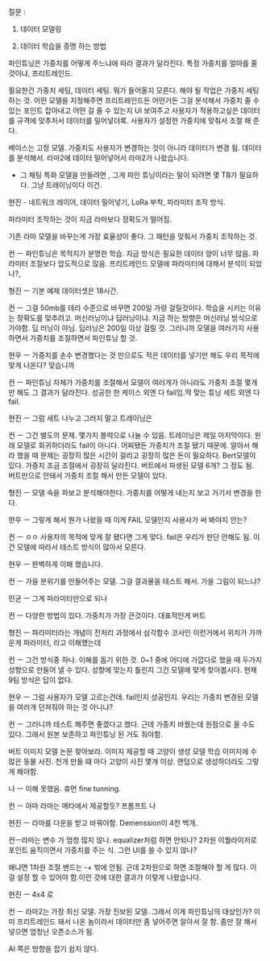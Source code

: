 질문 : 

1. 데이터 모델링

2. 데이터 학습을 증명 하는 방법





파인튜닝은 가중치를 어떻게 주느냐에 따라 결과가 달라진다. 특정 가중치를 얼마를 줄것이냐, 프리트레인드.



필요한건 가중치 세팅, 데이터 세팅. 뭐가 들어올지 모른다. 해야 될 작업은 가중치 세팅 하는 것. 어떤 모델을 지정해주면 프리트레인드든 어떤거든 그걸 분석해서 가중치 줄 수 있는 포인트 잡아내고 어떤 걸 줄 수 있는지 UI 보여주고 사용자가 적용하고싶은 데이터를 규격에 맞추처서 데이터를 밀어넣더록. 사용자가 설정한 가중치에 맞춰서 조절 해 준다.



베이스는 고정 모델. 가중치도 사용자가 변경하는 것이 아니라 데이터가 변경 됨.  데이터를 분석해서. 라마2에 데이터 밀어넣어서 라마2가 나왔습니다.

- 그 채팅 특화 모델을 만들려면 , 그게 파인 튜닝이라는 말이 되려면 몇 TB가 필요하다. 그냥 트레이닝이다 이건.



현진 - 네트워크 레이어, 데이터 밀어넣기, LoRa 부착, 파라미터 조작 방식.

파라미터 조작하는 것이 지금 라마보다 정확도가 떨어짐.

기존 라마 모델을 바꾸는게 가장 효율성이 좋다. 그 패턴을 맞춰서 가중치 조작하는 것.



컨 ㅡ 파인튜닝은 목적지가 분명한 학습. 지금 방식은 필요한 데이터 양이 너무 많음. 파라미터 조절보다 압도적으로 많음. 프리트레인드 모델에 파라미터에 대해서 분석이 되었나?, 



형진 ㅡ 기본 예제 데이터셋은 18시간.

컨 ㅡ 그걸 50mb를 테라 수준으로 바꾸면 200일 가량 걸릴것이다. 학습을 시키는 이유는 정확도를 맞추려고. 머신러닝이냐 딥러닝이냐. 지금 하는 방향은 머신러닝 방식으로 가야함. 딥 러닝이 아님. 딥러닝은 200일 이상 걸릴 것. 그러니까 모델을 여러가지 사용하면서 가중치를 조절하면서 파인튜닝 할 것.

현우 ㅡ 가중치를 손수 변경했다는 것 만으로도 적은 데이터를 넣기만 해도 우리 목적에 맞게 나온다? 맞습니까

컨 ㅡ 파인튜닝 자체가 가중치를 조절해서 모델이 여러개가 아니라도 가중치 조절 몇개만 해도 그 결과가 달라진다. 성공한 한 케이스 외엔 다 fail임.딱 맞는 튜닝 세트 외엔 다 fail.

현진 ㅡ 그럼 세트 나누고 그러지 말고 트레이닝은 

컨 ㅡ 그건 별도의 문제. 몇가지 블럭으로 나눌 수 있음. 트레이닝은 제일 마지막이다. 원래 모델로 회귀하더라도 fail이 아니다. 어찌됐든 가중치가 조절 됐기 때문에. 알아서 해라 했을 때 문제는 굉장히 많은 시간이 걸리고 굉장히 많은 돈이 필요하다. Bert모델이 있다. 가중치 조금 조절에서 굉장히 달라진다. 버트에서 파생된 모델 6개? 그 정도 됨. 버트만으로 안돼서 가중치 조절 해서 만든 모델이 있다. 

형진 ㅡ 모델 속을 파보고 분석해야한다. 가중치를 어떻게 내는지 보고 거기서 변경을 한다.



햔우 ㅡ 그렇게 해서 뭔가 나왔을 때 이게 FAIL 모델인지 사용사가 써 봐야지 안는?

컨 ㅡ ㅇㅇ 사용자의 목적에 맞게 잘 됐다면 그게 맞다. fail은 우리가 판단 안해도 됨. 이건 모델에 따라서 테스트 방식이 많아서 모른다.

현우 ㅡ 완벽하게 이해 했습니다.

컨 ㅡ 가을 분위기를 만들어주는 모델. 그걸 결과물을 테스트 해서. 가을 그림이 되느냐? 

민균 ㅡ 그게 파라미터만으로 되나

컨 ㅡ 다양한 방법이 있다. 가중치가 가장 큰것이다. 대표적인게 버트

형진 ㅡ 파라미터라는 개념이 전처리 과정에서 삼각함수 코사인 이런거에서 위치가 가까운게 파라미터, 라고 이해헀는데

컨 ㅡ 그건 방식중 하나. 이해를 돕기 위한 것. 0~1 중에 어디에 가깝다로 했을 때 두가지 성향으로 만들어 낼 수 있다. 성향에 맞는지 틀린지 그건 모델에 맞게 찾아봅시다. 현재 9팀 방식은 답이 없다.

현우 ㅡ 그럼 사용자가 모델 고르는건데. fail인지 성공인지. 우리는 가중치 변경된 모델을 여러개 던져줘야 하는 것 아니냐? 

컨 ㅡ 그러니까 테스트 해주면 좋겠다고 했다. 근데 가중치 바꿨는데 원점으로 올 수도 있다. 그래서 원본 보존하고 파인튜닝 된 거도 줘야함.



버트 이미지 모델 논문 찾아보라. 이미지 제공할 때 고양이 생성 모델 학습 이미지에 수많은 동물 사진. 천개 만들 떄 마다 고양이 사진 몇개 이상. 랜덤으로 생성하더라도 그렇게 해야함.

나 ㅡ 이해 못했음. 휴먼 fine tunning.



컨 ㅡ 아마 라마는 메타에서 제공할듯? 프롬프트 나 

현진 ㅡ 라마를 다운을 받고 바꿔야함. Demenssion이 4천 백개.

컨ㅡ라마는 변수 가 엄청 많지 않나. equalizer처럼 하면 안되나?  2차원 이퀄라이저로 포인트 움직이면서 가중치를 주는 식. 그런 UI를 쓸 수 있지 않나?

왜냐면 1차원 조절 밴드는 -+ 밖에 안됨. 근데 2차원으로 하면 조절해야 할 게 많다. 이걸 설정 할 수 있어야 함.이런 것에 대한 결과가 이렇게 나왔습니다.

현진 ㅡ 4x4 로 

컨 ㅡ 라마2는 가장 최신 모델. 가장 진보된 모델. 그래서 이게 파인튜닝의 대상인가? 이미  프리트레인드 돼서 나온 놈이라서 데이터만 좀 넣어주면 알아서 잘 함. 좀만 잘 해서 넣으면 엄청난 오픈소스가 됨.

AI 쪽은 방향을 잡기 쉽지 않다.





